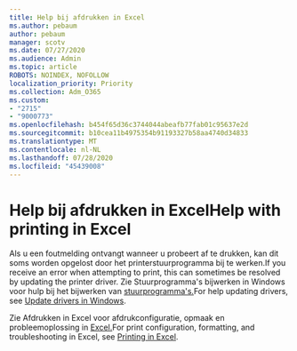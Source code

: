 ```yaml
---
title: Help bij afdrukken in Excel
ms.author: pebaum
author: pebaum
manager: scotv
ms.date: 07/27/2020
ms.audience: Admin
ms.topic: article
ROBOTS: NOINDEX, NOFOLLOW
localization_priority: Priority
ms.collection: Adm_O365
ms.custom:
- "2715"
- "9000773"
ms.openlocfilehash: b454f65d36c3744044abeafb77fab01c95637e2d
ms.sourcegitcommit: b10cea11b4975354b91193327b58aa4740d34833
ms.translationtype: MT
ms.contentlocale: nl-NL
ms.lasthandoff: 07/28/2020
ms.locfileid: "45439008"
---
```

# <a name="help-with-printing-in-excel"></a><span data-ttu-id="a0ad1-102">Help bij afdrukken in Excel</span><span class="sxs-lookup"><span data-stu-id="a0ad1-102">Help with printing in Excel</span></span>

<span data-ttu-id="a0ad1-103">Als u een foutmelding ontvangt wanneer u probeert af te drukken, kan dit soms worden opgelost door het printerstuurprogramma bij te werken.</span><span class="sxs-lookup"><span data-stu-id="a0ad1-103">If you receive an error when attempting to print, this can sometimes be resolved by updating the printer driver.</span></span> <span data-ttu-id="a0ad1-104">Zie Stuurprogramma's bijwerken in Windows voor hulp bij het bijwerken van [stuurprogramma's.](https://support.microsoft.com/help/4028443/windows-10-update-drivers)</span><span class="sxs-lookup"><span data-stu-id="a0ad1-104">For help updating drivers, see [Update drivers in Windows](https://support.microsoft.com/help/4028443/windows-10-update-drivers).</span></span>

<span data-ttu-id="a0ad1-105">Zie Afdrukken in Excel voor afdrukconfiguratie, opmaak en probleemoplossing in [Excel.](https://support.office.com/client/9785e791-de6f-48dd-9b0d-899d75c33d69)</span><span class="sxs-lookup"><span data-stu-id="a0ad1-105">For print configuration, formatting, and troubleshooting in Excel, see [Printing in Excel](https://support.office.com/client/9785e791-de6f-48dd-9b0d-899d75c33d69).</span></span>
